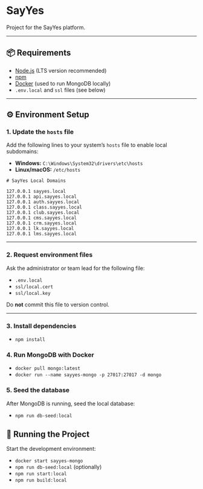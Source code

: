 # SayYes

Project for the SayYes platform.

---

## 📦 Requirements

- [Node.js](https://nodejs.org/) (LTS version recommended)
- [npm](https://www.npmjs.com/)
- [Docker](https://www.docker.com/) (used to run MongoDB locally)
- `.env.local` and `ssl` files (see below)

---

## ⚙️ Environment Setup

### 1. Update the `hosts` file

Add the following lines to your system’s `hosts` file to enable local subdomains:

- **Windows:** `C:\Windows\System32\drivers\etc\hosts`
- **Linux/macOS:** `/etc/hosts`

```
# SayYes Local Domains

127.0.0.1 sayyes.local
127.0.0.1 api.sayyes.local
127.0.0.1 auth.sayyes.local
127.0.0.1 class.sayyes.local
127.0.0.1 club.sayyes.local
127.0.0.1 cms.sayyes.local
127.0.0.1 crm.sayyes.local
127.0.0.1 lk.sayyes.local
127.0.0.1 lms.sayyes.local
```

---

### 2. Request environment files

Ask the administrator or team lead for the following file:

- `.env.local`
- `ssl/local.cert`
- `ssl/local.key`

Do **not** commit this file to version control.

---

### 3. Install dependencies

- `npm install`

### 4. Run MongoDB with Docker

- `docker pull mongo:latest`
- `docker run --name sayyes-mongo -p 27017:27017 -d mongo`

### 5. Seed the database

After MongoDB is running, seed the local database:

- `npm run db-seed:local`

## 🚀 Running the Project

Start the development environment:

- `docker start sayyes-mongo`
- `npm run db-seed:local` (optionally)
- `npm run start:local`
- `npm run build:local`